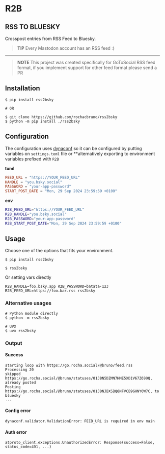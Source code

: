 # R2B

## RSS TO BLUESKY

Crosspost entries from RSS Feed to Bluesky.

> **TIP** Every Mastodon account has an RSS feed :)

---

> **NOTE** This project was created specifically for GoToSocial RSS feed format, if you implement support for other feed format please send a PR

## Installation

```console
$ pip install rss2bsky

# OR

$ git clone https://github.com/rochacbruno/rss2bsky
$ python -m pip install ./rss2bsky
```

## Configuration

The configuration uses [dynaconf](https://dynaconf.com) so it can
be configured by putting variables on `settings.toml` file
or **alternatively exporting to environment variables prefixed with `R2B`

**toml**
```toml
FEED_URL = "https://YOUR_FEED_URL"
HANDLE = "you.bsky.social"
PASSWORD = "your-app-password"
START_POST_DATE = "Mon, 29 Sep 2024 23:59:59 +0100"
```
**env**
```bash
R2B_FEED_URL="https://YOUR_FEED_URL"
R2B_HANDLE="you.bsky.social"
R2B_PASSWORD="your-app-password"
R2B_START_POST_DATE="Mon, 29 Sep 2024 23:59:59 +0100"
```

## Usage

Choose one of the options that fits your environment.

```console
$ pip install rss2bsky
```

```
$ rss2bsky
```

Or setting vars directly

```console
R2B_HANDLE=foo.bsky.app R2B_PASSWORD=batata-123 R2B_FEED_URL=https://foo.bar.rss rss2bsky
```

### Alternative usages

```console
# Python module directly
$ python -m rss2bsky
```

```console
# UVX
$ uvx rss2bsky
```

### Output

#### Success

```console
starting loop with https://go.rocha.social/@bruno/feed.rss
Processing 20
skipped https://go.rocha.social/@bruno/statuses/01J8N5DZMN7HME5XD1V67Z699Q, already posted
Posting https://go.rocha.social/@bruno/statuses/01J8NJBXSBQ8NFVCB9GHNY0W7C, to bluesky
...
```

#### Config error

```console
dynaconf.validator.ValidationError: FEED_URL is required in env main
```

#### Auth error

```console
atproto_client.exceptions.UnauthorizedError: Response(success=False, status_code=401, ...)
```
